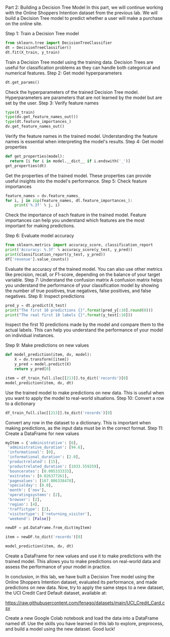 Part 2: Building a Decision Tree Model
In this part, we will continue working with the Online Shoppers Intention dataset from the previous lab. We will build a Decision Tree model to predict whether a user will make a purchase on the online site.

Step 1: Train a Decision Tree model
```python
from sklearn.tree import DecisionTreeClassifier
dt = DecisionTreeClassifier()
dt.fit(X_train, y_train)

```
Train a Decision Tree model using the training data. Decision Trees are useful for classification problems as they can handle both categorical and numerical features.
Step 2: Get model hyperparameters
```python
dt.get_params()

```
Check the hyperparameters of the trained Decision Tree model. Hyperparameters are parameters that are not learned by the model but are set by the user.
Step 3: Verify feature names
```python
type(X_train)
type(dv.get_feature_names_out())
type(dt.feature_importances_)
dv.get_feature_names_out()

```
Verify the feature names in the trained model. Understanding the feature names is essential when interpreting the model's results.
Step 4: Get model properties
```python
def get_properties(model):   
  return [i for i in model.__dict__ if i.endswith('_')] 
get_properties(dt)

```
Get the properties of the trained model. These properties can provide useful insights into the model's performance.
Step 5: Check feature importances
```python
feature_names = dv.feature_names_
for i, j in zip(feature_names, dt.feature_importances_): 
    print('%.3f' % j, i)

```
Check the importance of each feature in the trained model. Feature importances can help you understand which features are the most important for making predictions.

Step 6: Evaluate model accuracy
```python
from sklearn.metrics import accuracy_score, classification_report
print('Accuracy: %.3f' % accuracy_score(y_test, y_pred))
print(classification_report(y_test, y_pred))
df['revenue'].value_counts()

```
Evaluate the accuracy of the trained model. You can also use other metrics like precision, recall, or F1-score, depending on the balance of your target variable.
Step 7: Understand the confusion matrix
A confusion matrix helps you understand the performance of your classification model by showing the number of true positives, true negatives, false positives, and false negatives.
Step 8: Inspect predictions
```python
pred_y = dt.predict(X_test)
print("The first 10 predictions {}".format(pred_y[:10].round(0)))
print("The real first 10 labels {}".format(y_test[:10]))

```
Inspect the first 10 predictions made by the model and compare them to the actual labels. This can help you understand the performance of your model on individual instances.

Step 9: Make predictions on new values
```python
def model_prediction(item, dv, model):
    X = dv.transform([item])
    y_pred = model.predict(X)
    return y_pred[0]

item = df_train_full.iloc[[213]].to_dict('records')[0]
model_prediction(item, dv, dt)

```
Use the trained model to make predictions on new data. This is useful when you want to apply the model to real-world situations.
Step 10: Convert a row to a dictionary
```python
df_train_full.iloc[[213]].to_dict('records')[0]

```
Convert any row in the dataset to a dictionary. This is important when making predictions, as the input data must be in the correct format.
Step 11: Create a DataFrame for new values
```python
myItem = {'administrative': [6],
 'administrative_duration': [94.6],
 'informational': [0],
 'informational_duration': [2.0],
 'productrelated': [15],
 'productrelated_duration': [1933.559259],
 'bouncerates': [0.005333333],
 'exitrates': [0.026377261],
 'pagevalues': [167.806338478],
 'specialday': [0.0],
 'month': ['nov'],
 'operatingsystems': [2],
 'browser': [2],
 'region': [4],
 'traffictype': [2],
 'visitortype': ['returning_visitor'],
 'weekend': [False]}

newDF = pd.DataFrame.from_dict(myItem)

item = newDF.to_dict('records')[0]

model_prediction(item, dv, dt)

```
Create a DataFrame for new values and use it to make predictions with the trained model. This allows you to make predictions on real-world data and assess the performance of your model in practice.

In conclusion, in this lab, we have built a Decision Tree model using the Online Shoppers Intention dataset, evaluated its performance, and made predictions on new data. Now, try to apply the same steps to a new dataset, the UCI Credit Card Default dataset, available at:

https://raw.githubusercontent.com/fenago/datasets/main/UCI_Credit_Card.csv

Create a new Google Colab notebook and load the data into a DataFrame named df. Use the skills you have learned in this lab to explore, preprocess, and build a model using the new dataset. Good luck!
